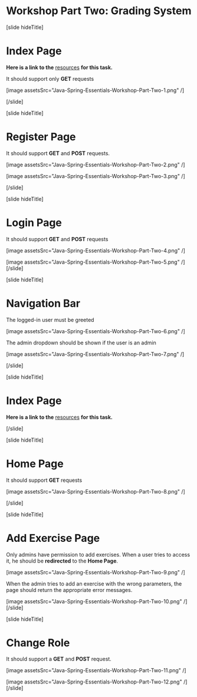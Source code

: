 # Workshop Part Two: Grading System

[slide hideTitle]
# Index Page

**Here is a link to the** [resources](https://videos.softuni.org/resources/java/Java-Spring-Fundamentals/Java-Spring-Fundamentals-Judge-Workshop-Part-Two-Resources.zip) **for this task.**

It should support only **GET** requests

[image assetsSrc="Java-Spring-Essentials-Workshop-Part-Two-1.png" /]

[/slide]

[slide hideTitle]
# Register Page

It should support **GET** and **POST** requests.

[image assetsSrc="Java-Spring-Essentials-Workshop-Part-Two-2.png" /]

[image assetsSrc="Java-Spring-Essentials-Workshop-Part-Two-3.png" /]

[/slide]

[slide hideTitle]
# Login Page

It should support **GET** and **POST** requests

[image assetsSrc="Java-Spring-Essentials-Workshop-Part-Two-4.png" /]

[image assetsSrc="Java-Spring-Essentials-Workshop-Part-Two-5.png" /]
[/slide]

[slide hideTitle]
# Navigation Bar

The logged-in user must be greeted 

[image assetsSrc="Java-Spring-Essentials-Workshop-Part-Two-6.png" /]

The admin dropdown should be shown if the user is an admin

[image assetsSrc="Java-Spring-Essentials-Workshop-Part-Two-7.png" /]

[/slide]

[slide hideTitle]
# Index Page

**Here is a link to the** [resources]() **for this task.**


[/slide]

[slide hideTitle]
# Home Page

It should support **GET** requests

[image assetsSrc="Java-Spring-Essentials-Workshop-Part-Two-8.png" /]


[/slide]

[slide hideTitle]
# Add Exercise Page

Only admins have permission to add exercises. When a user tries to access it, he should be **redirected** to the **Home Page**.

[image assetsSrc="Java-Spring-Essentials-Workshop-Part-Two-9.png" /]

When the admin tries to add an exercise with the wrong parameters, the page should return the appropriate error messages.

[image assetsSrc="Java-Spring-Essentials-Workshop-Part-Two-10.png" /]
[/slide]

[slide hideTitle]
# Change Role

It should support a **GET** and **POST** request.

[image assetsSrc="Java-Spring-Essentials-Workshop-Part-Two-11.png" /]

[image assetsSrc="Java-Spring-Essentials-Workshop-Part-Two-12.png" /]
[/slide]